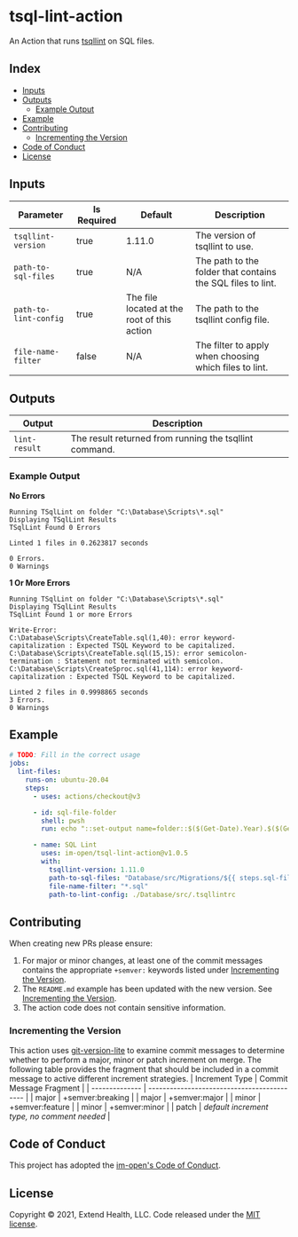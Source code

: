 # tsql-lint-action

An Action that runs [tsqllint](https://github.com/tsqllint/tsqllint) on SQL files.

## Index

- [Inputs](#inputs)
- [Outputs](#outputs)
  - [Example Output](#example-output)
- [Example](#example)
- [Contributing](#contributing)
  - [Incrementing the Version](#incrementing-the-version)
- [Code of Conduct](#code-of-conduct)
- [License](#license)

## Inputs

| Parameter             | Is Required | Default                                     | Description                                                 |
| --------------------- | ----------- | ------------------------------------------- | ----------------------------------------------------------- |
| `tsqllint-version`    | true        | 1.11.0                                      | The version of tsqllint to use.                             |
| `path-to-sql-files`   | true        | N/A                                         | The path to the folder that contains the SQL files to lint. |
| `path-to-lint-config` | true        | The file located at the root of this action | The path to the tsqllint config file.                       |
| `file-name-filter`    | false       | N/A                                         | The filter to apply when choosing which files to lint.      |

## Outputs

| Output        | Description                                            |
| ------------- | ------------------------------------------------------ |
| `lint-result` | The result returned from running the tsqllint command. |

### Example Output

**No Errors**

```
Running TSqlLint on folder "C:\Database\Scripts\*.sql"
Displaying TSqlLint Results
TSqlLint Found 0 Errors

Linted 1 files in 0.2623817 seconds

0 Errors.
0 Warnings
```

**1 Or More Errors**

```
Running TSqlLint on folder "C:\Database\Scripts\*.sql"
Displaying TSqlLint Results
TSqlLint Found 1 or more Errors

Write-Error:
C:\Database\Scripts\CreateTable.sql(1,40): error keyword-capitalization : Expected TSQL Keyword to be capitalized.
C:\Database\Scripts\CreateTable.sql(15,15): error semicolon-termination : Statement not terminated with semicolon.
C:\Database\Scripts\CreateSproc.sql(41,114): error keyword-capitalization : Expected TSQL Keyword to be capitalized.

Linted 2 files in 0.9998865 seconds
3 Errors.
0 Warnings
```

## Example

```yml
# TODO: Fill in the correct usage
jobs:
  lint-files:
    runs-on: ubuntu-20.04
    steps:
      - uses: actions/checkout@v3

      - id: sql-file-folder
        shell: pwsh
        run: echo "::set-output name=folder::$($(Get-Date).Year).$($(Get-Date).Month.ToString("00"))"

      - name: SQL Lint
        uses: im-open/tsql-lint-action@v1.0.5
        with:
          tsqllint-version: 1.11.0
          path-to-sql-files: "Database/src/Migrations/${{ steps.sql-file-folder.outputs.folder }}"
          file-name-filter: "*.sql"
          path-to-lint-config: ./Database/src/.tsqllintrc
```

## Contributing

When creating new PRs please ensure:

1. For major or minor changes, at least one of the commit messages contains the appropriate `+semver:` keywords listed under [Incrementing the Version](#incrementing-the-version).
2. The `README.md` example has been updated with the new version. See [Incrementing the Version](#incrementing-the-version).
3. The action code does not contain sensitive information.

### Incrementing the Version

This action uses [git-version-lite] to examine commit messages to determine whether to perform a major, minor or patch increment on merge. The following table provides the fragment that should be included in a commit message to active different increment strategies.
| Increment Type | Commit Message Fragment |
| -------------- | ------------------------------------------- |
| major | +semver:breaking |
| major | +semver:major |
| minor | +semver:feature |
| minor | +semver:minor |
| patch | _default increment type, no comment needed_ |

## Code of Conduct

This project has adopted the [im-open's Code of Conduct](https://github.com/im-open/.github/blob/master/CODE_OF_CONDUCT.md).

## License

Copyright &copy; 2021, Extend Health, LLC. Code released under the [MIT license](LICENSE).

[git-version-lite]: https://github.com/im-open/git-version-lite
